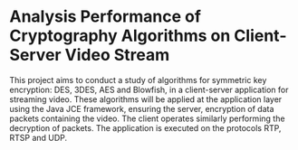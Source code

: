 # Analysis Performance of Cryptography Algorithms on Client-Server Video Stream #
This project aims to conduct a study of algorithms for symmetric key encryption: DES, 3DES, AES and Blowfish, in a client-server application for streaming video. These algorithms will be applied at the application layer using the Java JCE framework, ensuring the server, encryption of data packets containing the video. The client operates similarly performing the decryption of packets. The application is executed on the protocols RTP, RTSP and UDP.